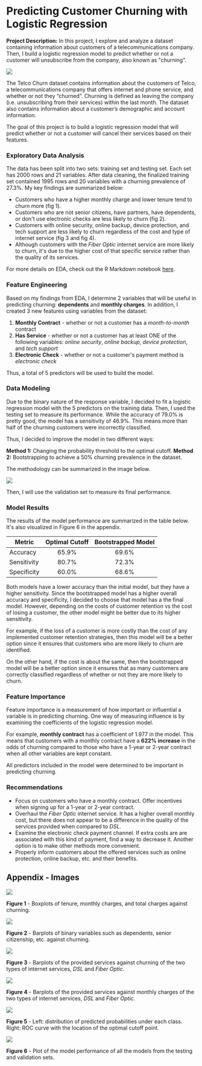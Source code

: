 # Predicting Customer Churning with Logistic Regression

**Project Description:** In this project, I explore and analyze a dataset containing information about customers of a telecommunications company. Then, I build a logistic regression model to predict whether or not a customer will unsubscribe from the company, also known as "churning".

<img src="images/project5_images/churn.png?_raw=true"/>

The Telco Churn dataset contains information about the customers of Telco, a telecommunications company that offers internet and phone service, and whether or not they “churned”. Churning is defined as leaving the company (i.e. unsubscribing from their services) within the last month. The dataset also contains information about a customer’s demographic and account information. 

The goal of this project is to build a logistic regression model that will predict whether or not a customer will cancel their services based on their features.


### Exploratory Data Analysis

The data has been split into two sets: training set and testing set. Each set has 2000 rows and 21 variables. After data cleaning, the finalized training set contained 1995 rows and 20 variables with a churning prevalence of 27.3%. My key findings are summarized below: 

- Customers who have a higher monthly charge and lower tenure tend to churn more (fig 1).
- Customers who are not senior citizens, have partners, have dependents, or don't use electronic checks are less likely to churn (fig 2).
- Customers with online security, online backup, device protection, and tech support are less likely to churn regardless of the cost and type of internet service (fig 3 and fig 4). 
- Although customers with the *Fiber Optic* internet service are more likely to churn, it's due to the higher cost of that specific service rather than the quality of its services.

For more details on EDA, check out the R Markdown notebook [here](https://github.com/johncarlomaula/telco-churn-project/blob/main/telco_eda.md).

### Feature Engineering

Based on my findings from EDA, I determine 2 variables that will be useful in predicting churning: **dependents** and **monthly charges**. In addition, I created 3 new features using variables from the dataset:

1. **Monthly Contract** - whether or not a customer has a *month-to-month* contract
2. **Has Service** - whether or not a customer has at least ONE of the following variables: *online security*, *online backup*, *device protection*, and *tech support*
3. **Electronic Check** - whether or not a customer's payment method is *electronic check*

Thus, a total of 5 predictors will be used to build the model.

### Data Modeling

Due to the binary nature of the response variable, I decided to fit a logistic regression model with the 5 predictors on the training data. Then, I used the testing set to measure its performance. While the accuracy of 79.0% is pretty good, the model has a sensitivity of 46.9%. This means more than half of the churning customers were incorrectly classified.

Thus, I decided to improve the model in two different ways:

**Method 1:** Changing the probability threshold to the optimal cutoff.
**Method 2:** Bootstrapping to achieve a 50% churning prevalence in the dataset. 

The methodology can be summarized in the image below. 

<img src="images/project5_images/methodology.png?_raw=true"/>

Then, I will use the validation set to measure its final performance.

### Model Results

The results of the model performance are summarized in the table below. It's also visualized in Figure 6 in the appendix. 

| Metric | Optimal Cutoff | Bootstrapped Model |
| --- |  :---------: | :---------: |
| Accuracy| 65.9% | 69.6% |
| Sensitivity | 80.7% | 72.3% |
| Specificity | 60.0% | 68.6% |

Both models have a lower accuracy than the initial model, but they have a higher sensitivity. Since the bootstrapped model has a higher overall accuracy and specificity, I decided to choose that model has a the final model. However, depending on the costs of customer retention vs the cost of losing a customer, the other model might be better due to its higher sensitivity. 

For example, if the loss of a customer is more costly than the cost of any implemented customer retention strategies, then this model will be a better option since it ensures that customers who are more likely to churn are identified.

On the other hand, if the cost is about the same, then the bootstrapped model will be a better option since it ensures that as many customers are correctly classified regardless of whether or not they are more likely to churn.

### Feature Importance

Feature importance is a measurement of how important or influential a variable is in predicting churning. One way of measuring influence is by examining the coefficients of the logistic regression model.

For example, **monthly contract** has a coefficient of 1.977 in the model. This means that customers with a monthly contract have a **622% increase** in the odds of churning compared to those who have a 1-year or 2-year contract when all other variables are kept constant. 

All predictors included in the model were determined to be important in predicting churning. 

### Recommendations

- Focus on customers who have a monthly contract. Offer incentives when signing up for a 1-year or 2-year contract.
- Overhaul the *Fiber Optic* internet service. It has a higher overall monthly cost, but there does not appear to be a difference in the quality of the services provided when compared to *DSL*. 
- Examine the electronic check payment channel. If extra costs are are associated with this kind of payment, find a way to decrease it. Another option is to make other methods more convenient.
- Properly inform customers about the offered services such as online protection, online backup, etc. and their benefits.

## Appendix - Images

<img src="images/project5_images/boxplots.png?_raw=true"/>

**Figure 1** - Boxplots of tenure, monthly charges, and total charges against churning.

<img src="images/project5_images/binary.png?_raw=true"/>

**Figure 2** - Barplots of binary variables such as dependents, senior citizenship, etc. against churning.

<img src="images/project5_images/dsl_optic_churn.png?_raw=true"/>

**Figure 3** - Barplots of the provided services against churning of the two types of internet services, *DSL* and *Fiber Optic*.

<img src="images/project5_images/dsl_fiber_mc.png?_raw=true"/>

**Figure 4** - Barplots of the provided services against monthly charges of the two types of internet services, *DSL* and *Fiber Optic*. 

<img src="images/project5_images/roc.png?_raw=true"/>

**Figure 5** - Left: distribution of predicted probabilities under each class. Right: ROC curve with the location of the optimal cutoff point. 

<img src="images/project5_images/performance.png?_raw=true"/>

**Figure 6** - Plot of the model performance of all the models from the testing and validation sets.


